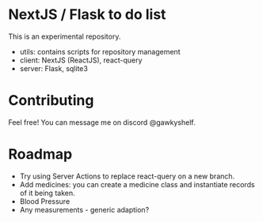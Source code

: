 # NextJS / Flask to do list
This is an experimental repository.
 - utils: contains scripts for repository management
 - client: NextJS (ReactJS), react-query
 - server: Flask, sqlite3

# Contributing
Feel free! You can message me on discord @gawkyshelf.

# Roadmap
- Try using Server Actions to replace react-query on a new branch.
- Add medicines: you can create a medicine class and instantiate records of it being taken.
- Blood Pressure
- Any measurements - generic adaption?